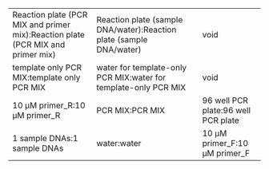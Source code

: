 ||||
|----|----|----|
|Reaction plate (PCR MIX and primer mix):Reaction plate (PCR MIX and primer mix)|Reaction plate (sample DNA/water):Reaction plate (sample DNA/water)|void|
|template only PCR MIX:template only PCR MIX|water for template-only PCR MIX:water for template-only PCR MIX|void|
|10 μM primer_R:10 μM primer_R|PCR MIX:PCR MIX|96 well PCR plate:96 well PCR plate|
|1 sample DNAs:1 sample DNAs|water:water|10 μM primer_F:10 μM primer_F|
